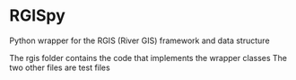 # RGISpy
Python wrapper for the RGIS (River GIS) framework and data structure

The rgis folder contains the code that implements the wrapper classes
The two other files are test files
